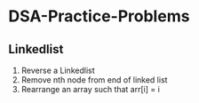 # DSA-Practice-Problems

## Linkedlist
1. Reverse a Linkedlist
2. Remove nth node from end of linked list
3. Rearrange an array such that arr[i] = i
